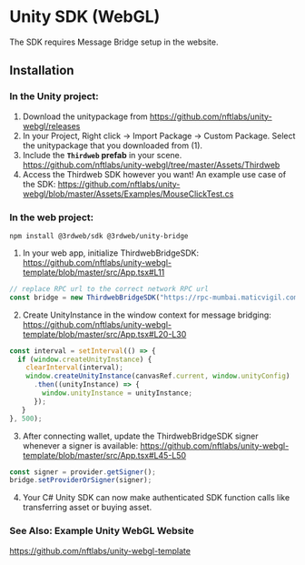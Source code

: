 # Unity SDK (WebGL)

The SDK requires Message Bridge setup in the website.

## Installation
### In the Unity project:
1. Download the unitypackage from https://github.com/nftlabs/unity-webgl/releases
2. In your Project, Right click -> Import Package -> Custom Package. Select the unitypackage that you downloaded from (1).
3. Include the **`Thirdweb` prefab** in your scene. https://github.com/nftlabs/unity-webgl/tree/master/Assets/Thirdweb
4. Access the Thirdweb SDK however you want! An example use case of the SDK: https://github.com/nftlabs/unity-webgl/blob/master/Assets/Examples/MouseClickTest.cs


### In the web project:
```
npm install @3rdweb/sdk @3rdweb/unity-bridge
```
1. In your web app, initialize ThirdwebBridgeSDK: https://github.com/nftlabs/unity-webgl-template/blob/master/src/App.tsx#L11
```javascript
// replace RPC url to the correct network RPC url
const bridge = new ThirdwebBridgeSDK("https://rpc-mumbai.maticvigil.com")
```
2. Create UnityInstance in the window context for message bridging: https://github.com/nftlabs/unity-webgl-template/blob/master/src/App.tsx#L20-L30
```javascript
const interval = setInterval(() => {
  if (window.createUnityInstance) {
    clearInterval(interval);
    window.createUnityInstance(canvasRef.current, window.unityConfig)
      .then((unityInstance) => {
        window.unityInstance = unityInstance;
      });
   }
}, 500);
```
3. After connecting wallet, update the ThirdwebBridgeSDK signer whenever a signer is available: https://github.com/nftlabs/unity-webgl-template/blob/master/src/App.tsx#L45-L50
```javascript
const signer = provider.getSigner();
bridge.setProviderOrSigner(signer);
```
4. Your C# Unity SDK can now make authenticated SDK function calls like transferring asset or buying asset.

### See Also: Example Unity WebGL Website
https://github.com/nftlabs/unity-webgl-template
